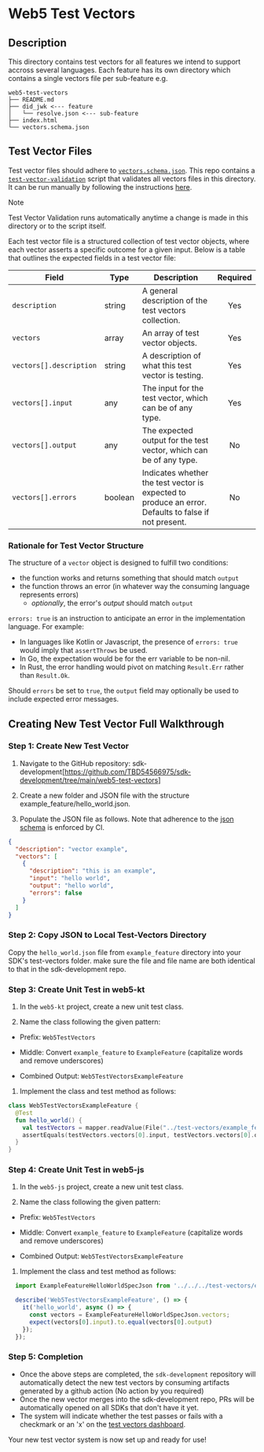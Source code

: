 # Web5 Test Vectors

## Description

This directory contains test vectors for all features we intend to support accross several languages. Each feature has its own directory which contains a single vectors file per sub-feature e.g.

```text
web5-test-vectors
├── README.md
├── did_jwk <--- feature
│   └── resolve.json <--- sub-feature
├── index.html
└── vectors.schema.json
```

## Test Vector Files

Test vector files should adhere to [`vectors.schema.json`]('./vectors.schema.json'). This repo contains a [`test-vector-validation`]('../scripts/test-vector-validation') script that validates all vectors files in this directory. It can be run manually by following the instructions [here](../scripts/test-vector-validation/README.md).

> [!NOTE]
> Test Vector Validation runs automatically anytime a change is made in this directory or to the script itself.

Each test vector file is a structured collection of test vector objects, where each vector asserts a specific outcome for a given input. Below is a table that outlines the expected fields in a test vector file:

| Field                   | Type    | Description                                                                                          | Required |
| ----------------------- | ------- | ---------------------------------------------------------------------------------------------------- | :------: |
| `description`           | string  | A general description of the test vectors collection.                                                |   Yes    |
| `vectors`               | array   | An array of test vector objects.                                                                     |   Yes    |
| `vectors[].description` | string  | A description of what this test vector is testing.                                                   |   Yes    |
| `vectors[].input`       | any     | The input for the test vector, which can be of any type.                                             |   Yes    |
| `vectors[].output`      | any     | The expected output for the test vector, which can be of any type.                                   |    No    |
| `vectors[].errors`      | boolean | Indicates whether the test vector is expected to produce an error. Defaults to false if not present. |    No    |

### Rationale for Test Vector Structure

The structure of a `vector` object is designed to fulfill two conditions:

* the function works and returns something that should match `output`
* the function throws an error (in whatever way the consuming language represents errors)
  * _optionally_, the error's _output_ should match `output`

`errors: true` is an instruction to anticipate an error in the implementation language. For example:

* In languages like Kotlin or Javascript, the presence of `errors: true` would imply that `assertThrows` be used.
* In Go, the expectation would be for the err variable to be non-nil.
* In Rust, the error handling would pivot on matching `Result.Err` rather than `Result.Ok`.

Should `errors` be set to `true`, the `output` field may optionally be used to include expected error messages.

## Creating New Test Vector Full Walkthrough

### Step 1: Create New Test Vector

1. Navigate to the GitHub repository: sdk-development[https://github.com/TBD54566975/sdk-development/tree/main/web5-test-vectors]

2. Create a new folder and JSON file with the structure example_feature/hello_world.json.

3. Populate the JSON file as follows. Note that adherence to the [json schema](./vectors.schema.json) is enforced by CI.

```json
{
  "description": "vector example",
  "vectors": [
    {
      "description": "this is an example",
      "input": "hello world",
      "output": "hello world",
      "errors": false
    }
  ]
}
```

### Step 2: Copy JSON to Local Test-Vectors Directory

Copy the `hello_world.json` file from `example_feature` directory into your SDK's test-vectors folder. make sure the file
and file name are both identical to that in the sdk-development repo.

### Step 3: Create Unit Test in web5-kt

1. In the `web5-kt` project, create a new unit test class.

1. Name the class following the given pattern:

* Prefix: `Web5TestVectors`

* Middle: Convert `example_feature` to `ExampleFeature` (capitalize words and remove underscores)

* Combined Output: `Web5TestVectorsExampleFeature`

1. Implement the class and test method as follows:

```kt
class Web5TestVectorsExampleFeature {
  @Test
  fun hello_world() {
    val testVectors = mapper.readValue(File("../test-vectors/example_feature/hello_world.json"), typeRef)
    assertEquals(testVectors.vectors[0].input, testVectors.vectors[0].output)
  }
}
```

### Step 4: Create Unit Test in web5-js

1. In the `web5-js` project, create a new unit test class.

1. Name the class following the given pattern:

* Prefix: `Web5TestVectors`

* Middle: Convert `example_feature` to `ExampleFeature` (capitalize words and remove underscores)

* Combined Output: `Web5TestVectorsExampleFeature`

1. Implement the class and test method as follows:

```javascript
  import ExampleFeatureHelloWorldSpecJson from '../../../test-vectors/example_feature/hello_world.json' assert { type: 'json' };

  describe('Web5TestVectorsExampleFeature', () => {
    it('hello_world', async () => {
      const vectors = ExampleFeatureHelloWorldSpecJson.vectors;
      expect(vectors[0].input).to.equal(vectors[0].output)
    });
  });
```

### Step 5: Completion

* Once the above steps are completed, the `sdk-development` repository will automatically detect the new test vectors by consuming artifacts generated by a github action (No action by you required)
* Once the new vector merges into the sdk-development repo, PRs will be automatically opened on all SDKs that don't have it yet.
* The system will indicate whether the test passes or fails with a checkmark or an 'x' on the [test vectors dashboard](https://tbd54566975.github.io/sdk-development/).

Your new test vector system is now set up and ready for use!
